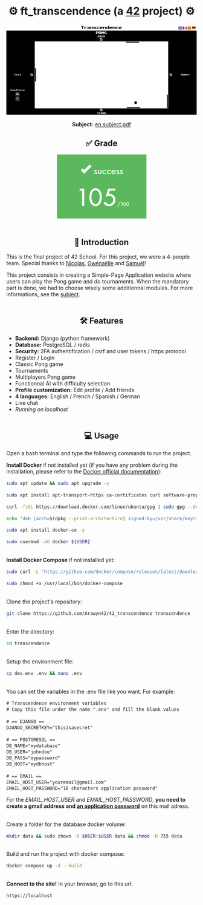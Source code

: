 <div align="center">
  <h1>⚙️ ft_transcendence (a <a href="https://42perpignan.fr/">42</a> project) ⚙️</h1>
  <img src="preview.png" alt="Preview">
  <p><b>Subject:</b> <a href="en.subject.pdf">en.subject.pdf</a></p>
</div>
<div align="center">
  <h2>✅ Grade</h2>
  <img src="grade.png" alt="Grade">
</div><br>

## <div align="center">📄 Introduction</div>
This is the final project of 42 School. For this project, we were a 4-people team.
Special thanks to [Nicolas](https://github.com/Floperatok), [Gwénaëlle](https://github.com/SciGWood) and [Samuël](https://github.com/MaitreOg)!

This project consists in creating a Simple-Page Application website where users can play the Pong game and do tournaments.
When the mandatory part is done, we had to choose wisely some additionnal modules. For more informations, see the [subject](en.subject.pdf).
<br><br>

## <div align="center">🛠️ Features</div>
- **Backend:** Django (python framework)
- **Database:** PostgreSQL / redis
- **Security:** 2FA authentification / csrf and user tokens / https protocol
- Register / Login
- Classic Pong game
- Tournaments
- Multiplayers Pong game
- Functionnal AI with difficulty selection
- **Profile customization:** Edit profile / Add friends
- **4 languages:** English / French / Spanish / German
- Live chat
- *Running on localhost*
<br><br>

## <div align="center">💻 Usage</div>
Open a bash terminal and type the following commands to run the project.

**Install Docker** if not installed yet (if you have any problem during the installation, please refer to the [Docker official documentation](https://docs.docker.com/engine/install/ubuntu/)):
```sh
sudo apt update && sudo apt upgrade -y
```
```sh
sudo apt install apt-transport-https ca-certificates curl software-properties-common -y
```
```sh
curl -fsSL https://download.docker.com/linux/ubuntu/gpg | sudo gpg --dearmor -o /usr/share/keyrings/docker-archive-keyring.gpg
```
```sh
echo "deb [arch=$(dpkg --print-architecture) signed-by=/usr/share/keyrings/docker-archive-keyring.gpg] https://download.docker.com/linux/ubuntu $(lsb_release -cs) stable" | sudo tee /etc/apt/sources.list.d/docker.list > /dev/null
```
```sh
sudo apt install docker-ce -y
```
```sh
sudo usermod -aG docker ${USER}
```
<br>**Install Docker Compose** if not installed yet:
```sh
sudo curl -L "https://github.com/docker/compose/releases/latest/download/docker-compose-$(uname -s)-$(uname -m)" -o /usr/local/bin/docker-compose
```
```sh
sudo chmod +x /usr/local/bin/docker-compose
```
<br>Clone the project's repository:
```sh
git clone https://github.com/Arawyn42/42_transcendence transcendence
```
<br>Enter the directory:
```sh
cd transcendence
```
<br>Setup the environment file:
```sh
cp dev.env .env && nano .env
```

<br>You can set the variables in the .env file like you want. For example:
```
# Transcendence environment variables
# Copy this file under the name ".env" and fill the blank values

# == DJANGO ==
DJANGO_SECRETKEY="thisisasecret"

# == POSTGRESQL ==
DB_NAME="mydatabase"
DB_USER="johndoe"
DB_PASS="mypassword"
DB_HOST="mydbhost"

# == EMAIL ==
EMAIL_HOST_USER="youremail@gmail.com"
EMAIL_HOST_PASSWORD="16 characters application password"

```
For the *EMAIL_HOST_USER* and *EMAIL_HOST_PASSWORD*, **you need to create a gmail address and [an application password](https://support.google.com/mail/answer/185833?hl=en)** on this mail adress.

<br>Create a folder for the database docker volume:
```sh
mkdir data && sudo chown -R $USER:$USER data && chmod -R 755 data
```
<br>Build and run the project with docker compose: 
```sh
docker compose up -d --build
```

<br>**Connect to the site!** In your browser, go to this url:
```
https://localhost
```
